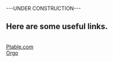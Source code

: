 <p>   ---UNDER CONSTRUCTION---   </p>
<h2>Here are some useful links.</h2><br>
<a href="https://ptable.com/?lang=en#Properties">Ptable.com</a><br>
<a href="https://www2.chemistry.msu.edu/faculty/reusch/virttxtjml/intro1.htm#contnt">Orgo</a><br>
